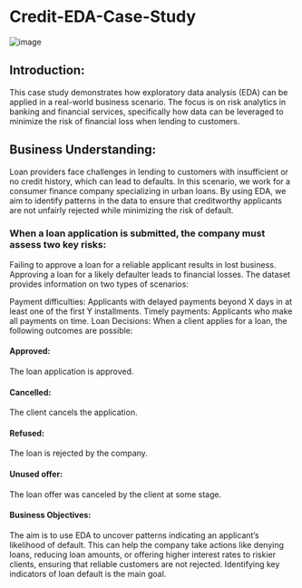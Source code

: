 # Credit-EDA-Case-Study

![image](https://github.com/user-attachments/assets/bf7eb83d-fdbc-49ac-b882-6af7ffedb558)


## Introduction: 
This case study demonstrates how exploratory data analysis (EDA) can be applied in a real-world business scenario. The focus is on risk analytics in banking and financial services, specifically how data can be leveraged to minimize the risk of financial loss when lending to customers.

## Business Understanding: 
Loan providers face challenges in lending to customers with insufficient or no credit history, which can lead to defaults. In this scenario, we work for a consumer finance company specializing in urban loans. By using EDA, we aim to identify patterns in the data to ensure that creditworthy applicants are not unfairly rejected while minimizing the risk of default.

### When a loan application is submitted, the company must assess two key risks:

Failing to approve a loan for a reliable applicant results in lost business.
Approving a loan for a likely defaulter leads to financial losses.
The dataset provides information on two types of scenarios:

Payment difficulties: Applicants with delayed payments beyond X days in at least one of the first Y installments.
Timely payments: Applicants who make all payments on time.
Loan Decisions: When a client applies for a loan, the following outcomes are possible:

#### Approved: 
The loan application is approved.
#### Cancelled: 
The client cancels the application.
#### Refused: 
The loan is rejected by the company.
#### Unused offer: 
The loan offer was canceled by the client at some stage.
#### Business Objectives: 
The aim is to use EDA to uncover patterns indicating an applicant’s likelihood of default. This can help the company take actions like denying loans, reducing loan amounts, or offering higher interest rates to riskier clients, ensuring that reliable customers are not rejected. Identifying key indicators of loan default is the main goal.

